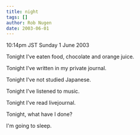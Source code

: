 ```yaml
---
title: night
tags: []
author: Rob Nugen
date: 2003-06-01
---
```


<p class=date>10:14pm JST Sunday 1 June 2003</p>

<p>Tonight I've eaten food, chocolate and orange juice.</p>

<p>Tonight I've written in my private journal.</p>

<p>Tonight I've not studied Japanese.</p>

<p>Tonight I've listened to music.</p>

<p>Tonight I've read livejournal.</p>

<p>Tonight, what have I done?</p>

<p>I'm going to sleep.</p>
